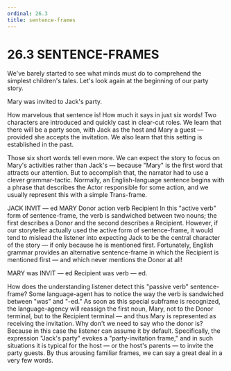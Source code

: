 ```yaml
---
ordinal: 26.3
title: sentence-frames
---
```


# 26.3 SENTENCE-FRAMES

We've barely started to see what minds must do to comprehend the simplest children's tales. Let's look again at the beginning of our party story.

Mary was invited to Jack's party.

How marvelous that sentence is! How much it says in just six words! Two characters are introduced and quickly cast in clear-cut roles. We learn that there will be a party soon, with Jack as the host and Mary a guest &mdash; provided she accepts the invitation. We also learn that this setting is established in the past.

Those six short words tell even more. We can expect the story to focus on Mary's activities rather than Jack's &mdash; because "Mary" is the first word that attracts our attention. But to accomplish that, the narrator had to use a clever grammar-tactic. Normally, an English-language sentence begins with a phrase that describes the Actor responsible for some action, and we usually represent this with a simple Trans-frame.

JACK INVIT &mdash; ed MARY Donor action verb Recipient In this "active verb" form of sentence-frame, the verb is sandwiched between two nouns; the first describes a Donor and the second describes a Recipient. However, if our storyteller actually used the active form of sentence-frame, it would tend to mislead the listener into expecting Jack to be the central character of the story &mdash; if only because he is mentioned first. Fortunately, English grammar provides an alternative sentence-frame in which the Recipient is mentioned first &mdash; and which never mentions the Donor at all!

MARY was INVIT &mdash; ed Recipient was verb &mdash; ed.

How does the understanding listener detect this "passive verb" sentence-frame? Some language-agent has to notice the way the verb is sandwiched between "was" and "-ed." As soon as this special subframe is recognized, the language-agency will reassign the first noun, Mary, not to the Donor terminal, but to the Recipient terminal &mdash; and thus Mary is represented as receiving the invitation. Why don't we need to say who the donor is? Because in this case the listener can assume it by default. Specifically, the expression "Jack's party" evokes a "party-invitation frame," and in such situations it is typical for the host &mdash; or the host's parents &mdash; to invite the party guests. By thus arousing familiar frames, we can say a great deal in a very few words.
